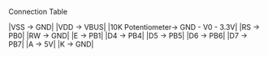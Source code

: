 Connection Table

|VSS -> GND|
|VDD -> VBUS|
|10K Potentiometer-> GND - V0 - 3.3V| 
|RS -> PB0|
|RW -> GND|
|E -> PB1|
|D4 -> PB4|
|D5 -> PB5|
|D6 -> PB6|
|D7 -> PB7|
|A -> 5V|
|K -> GND|
